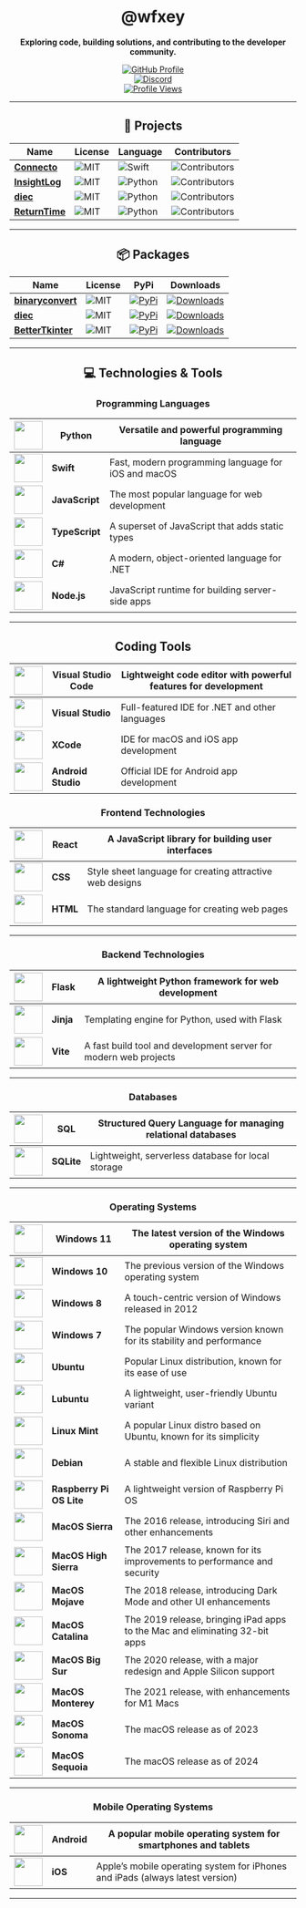 <div align="center">

# @wfxey

**Exploring code, building solutions, and contributing to the developer community.**

[![GitHub Profile](https://img.shields.io/badge/GitHub-Profile-blue?logo=github&style=flat-square)](https://github.com/wfxey)  
[![Discord](https://img.shields.io/badge/Discord-5865F2?style=flat&logo=discord&logoColor=white)](https://discord.gg/7TcrSp39Kj)  
[![Profile Views](https://komarev.com/ghpvc/?username=wfxey&color=red&style=flat-square)](https://github.com/wfxey)

---

## 📁 Projects

| **Name** | **License** | **Language** | **Contributors** |
|----------|-------------|--------------|-------------------|
| [**Connecto**](https://github.com/VelisCore/Connecto) | ![MIT](https://img.shields.io/badge/License-MIT-yellow.svg) | ![Swift](https://img.shields.io/badge/Swift-F05138?style=flat&logo=swift&logoColor=white) | ![Contributors](https://img.shields.io/github/contributors-anon/VelisCore/Connecto) |
| [**InsightLog**](https://github.com/VelisCore/InsightLog) | ![MIT](https://img.shields.io/badge/License-MIT-yellow.svg) | ![Python](https://img.shields.io/badge/Python-14354C?style=flat&logo=python&logoColor=white) | ![Contributors](https://img.shields.io/github/contributors-anon/VelisCore/InsightLog) |
| [**diec**](https://github.com/VelisCore/diec) | ![MIT](https://img.shields.io/badge/License-MIT-yellow.svg) | ![Python](https://img.shields.io/badge/Python-14354C?style=flat&logo=python&logoColor=white) | ![Contributors](https://img.shields.io/github/contributors-anon/VelisCore/diec) |
| [**ReturnTime**](https://github.com/VelisCore/ReturnTime) | ![MIT](https://img.shields.io/badge/License-MIT-yellow.svg) | ![Python](https://img.shields.io/badge/Python-14354C?style=flat&logo=python&logoColor=white) | ![Contributors](https://img.shields.io/github/contributors-anon/VelisCore/ReturnTime) |

---

## 📦 Packages

| **Name** | **License** | **PyPi** | **Downloads** |
|----------|-------------|----------|---------------|
| [**binaryconvert**](https://github.com/wfxey/binaryconvert) | ![MIT](https://img.shields.io/badge/License-MIT-blue) | [![PyPi](https://img.shields.io/badge/PyPi%20Link-FFFF00)](https://pypi.org/project/binaryconvert/) | [![Downloads](https://static.pepy.tech/badge/binaryconvert)](https://pepy.tech/projects/binaryconvert) |
| [**diec**](https://github.com/VelisCore/diec) | ![MIT](https://img.shields.io/badge/License-MIT-blue) | [![PyPi](https://img.shields.io/badge/PyPi%20Link-FFFF00)](https://pypi.org/project/diec/) | [![Downloads](https://static.pepy.tech/badge/diec)](https://pepy.tech/projects/diec) |
| [**BetterTkinter**](https://github.com/VelisCore/BetterTkinter) | ![MIT](https://img.shields.io/badge/License-MIT-blue) | [![PyPi](https://img.shields.io/badge/PyPi%20Link-FFFF00)](https://pypi.org/project/BetterTkinter/) | [![Downloads](https://static.pepy.tech/badge/bettertkinter)](https://pepy.tech/projects/BetterTkinter) |

---

## 💻 Technologies & Tools

### Programming Languages

| <img src="https://upload.wikimedia.org/wikipedia/commons/c/c3/Python-logo-notext.svg" width="50" height="50"> | **Python** | Versatile and powerful programming language |
| --- | --- | ------------------------------------------- |
| <img src="https://github.com/user-attachments/assets/5bb1214c-9697-46eb-8c91-624f1fab2e7c" width="50" height="50"> | **Swift** | Fast, modern programming language for iOS and macOS |
| <img src="https://upload.wikimedia.org/wikipedia/commons/thumb/6/6a/JavaScript-logo.png/640px-JavaScript-logo.png" width="50" height="50"> | **JavaScript** | The most popular language for web development |
| <img src="https://github.com/user-attachments/assets/55b8958c-627f-4158-9167-2b06f6ebf35e" width="50" height="50"> | **TypeScript** | A superset of JavaScript that adds static types |
| <img src="https://github.com/user-attachments/assets/98abdf0d-2c9a-43dd-ba85-320c0a7a4dae" width="50" height="50"> | **C#** | A modern, object-oriented language for .NET |
| <img src="https://upload.wikimedia.org/wikipedia/commons/d/d9/Node.js_logo.svg" width="50" height="50"> | **Node.js** | JavaScript runtime for building server-side apps |

---

## Coding Tools

| <img src="https://github.com/user-attachments/assets/37a52d59-2bcc-42df-b2c8-1c4ea6531433" width="50" height="50"> | **Visual Studio Code** | Lightweight code editor with powerful features for development |
| --- | --- | -------------------------------------------------------------- |
| <img src="https://upload.wikimedia.org/wikipedia/commons/thumb/5/59/Visual_Studio_Icon_2019.svg/2060px-Visual_Studio_Icon_2019.svg.png" width="50" height="50"> | **Visual Studio** | Full-featured IDE for .NET and other languages |
| <img src="https://upload.wikimedia.org/wikipedia/commons/thumb/1/1b/Xcode.svg/1200px-Xcode.svg.png" width="50" height="50"> | **XCode** | IDE for macOS and iOS app development |
| <img src="https://upload.wikimedia.org/wikipedia/commons/thumb/5/51/Android_Studio_Logo_2024.svg/800px-Android_Studio_Logo_2024.svg.png" width="50" height="50"> | **Android Studio** | Official IDE for Android app development |


### Frontend Technologies

| <img src="https://upload.wikimedia.org/wikipedia/commons/a/a7/React-icon.svg" width="50" height="50"> | **React** | A JavaScript library for building user interfaces |
| --- | --- | --------------------------------------------- |
| <img src="https://github.com/user-attachments/assets/72992d38-82c4-4e6e-8c1d-966274fddb9b" width="50" height="50"> | **CSS** | Style sheet language for creating attractive web designs |
| <img src="https://github.com/user-attachments/assets/c5ab9de1-9b02-43c9-9812-cc85907041ce" width="50" height="50"> | **HTML** | The standard language for creating web pages |

---

### Backend Technologies

| <img src="https://github.com/user-attachments/assets/71549fb4-36d4-49a7-b16d-f86d648a11bc" width="50" height="50"> | **Flask** | A lightweight Python framework for web development |
| --- | --- | --------------------------------------------- |
| <img src="https://github.com/user-attachments/assets/3bb58c29-fd09-418a-8cf3-59b07489c56b" width="50" height="50"> | **Jinja** | Templating engine for Python, used with Flask |
| <img src="https://upload.wikimedia.org/wikipedia/commons/thumb/f/f1/Vitejs-logo.svg/1039px-Vitejs-logo.svg.png" width="50" height="50"> | **Vite** | A fast build tool and development server for modern web projects |

---

### Databases

| <img src="https://github.com/user-attachments/assets/c89b0a9e-d756-445d-a59d-e08c8984fa20" width="50" height="50"> | **SQL** | Structured Query Language for managing relational databases |
| --- | --- | ----------------------------------------------- |
| <img src="https://upload.wikimedia.org/wikipedia/commons/3/38/SQLite370.svg" width="50" height="50"> | **SQLite** | Lightweight, serverless database for local storage |

---

### Operating Systems
| <img src="https://github.com/user-attachments/assets/c6ad9957-ad8d-420e-94ad-a9af999cedb2" width="50" height="50"> | **Windows 11**  | The latest version of the Windows operating system          |
| --- | --- | ---------------------------------------------------- |
| <img src="https://github.com/user-attachments/assets/dc5961cf-af2b-4b7f-9e69-bf01f24d5b95" width="50" height="50"> | **Windows 10**  | The previous version of the Windows operating system         |
| <img src="https://github.com/user-attachments/assets/dc5961cf-af2b-4b7f-9e69-bf01f24d5b95" width="50" height="50"> | **Windows 8**   | A touch-centric version of Windows released in 2012          |
| <img src="https://upload.wikimedia.org/wikipedia/de/thumb/c/c2/Microsoft_Windows_7_logo.svg/2296px-Microsoft_Windows_7_logo.svg.png" width="50" height="50"> | **Windows 7**   | The popular Windows version known for its stability and performance |
| <img src="https://upload.wikimedia.org/wikipedia/commons/thumb/9/9e/UbuntuCoF.svg/1024px-UbuntuCoF.svg.png" width="50" height="50"> | **Ubuntu** | Popular Linux distribution, known for its ease of use        |
| <img src="https://upload.wikimedia.org/wikipedia/commons/3/3a/Lubuntu_logo_only.svg" width="50" height="50"> | **Lubuntu** | A lightweight, user-friendly Ubuntu variant                    |
| <img src="https://upload.wikimedia.org/wikipedia/commons/thumb/3/3f/Linux_Mint_logo_without_wordmark.svg/2048px-Linux_Mint_logo_without_wordmark.svg.png" width="50" height="50"> | **Linux Mint** | A popular Linux distro based on Ubuntu, known for its simplicity |
| <img src="https://upload.wikimedia.org/wikipedia/commons/0/04/Debian_logo.png" width="50" height="50"> | **Debian**  | A stable and flexible Linux distribution                     |
| <img src="https://upload.wikimedia.org/wikipedia/de/thumb/c/cb/Raspberry_Pi_Logo.svg/570px-Raspberry_Pi_Logo.svg.png" width="50" height="50"> | **Raspberry Pi OS Lite** | A lightweight version of Raspberry Pi OS                    |
| <img src="https://is1-ssl.mzstatic.com/image/thumb/Purple128/v4/83/99/67/839967c5-d5f8-9c65-44bd-ca7cc3f90a97/ProductPageIcon.png/1200x630bb.png" width="50" height="50"> | **MacOS Sierra**  | The 2016 release, introducing Siri and other enhancements      |
| <img src="https://is1-ssl.mzstatic.com/image/thumb/Purple125/v4/fc/b0/de/fcb0de66-45cb-f7c4-c842-84e7716ad093/ProductPageIcon.png/1200x630bb.png" width="50" height="50"> | **MacOS High Sierra**  | The 2017 release, known for its improvements to performance and security |
| <img src="https://cdsassets.apple.com/live/SZLF0YNV/images/sp/111930_mojave-roundel-240.png" width="50" height="50"> | **MacOS Mojave**  | The 2018 release, introducing Dark Mode and other UI enhancements |
| <img src="https://is1-ssl.mzstatic.com/image/thumb/Purple114/v4/12/d7/a9/12d7a95a-b8f0-edb1-2f5d-a207f17c561f/ProductPageIcon.png/1200x630bb.png" width="50" height="50"> | **MacOS Catalina**  | The 2019 release, bringing iPad apps to the Mac and eliminating 32-bit apps |
| <img src="https://cdsassets.apple.com/content/services/pub/image?productid=300247&size=240x240" width="50" height="50"> | **MacOS Big Sur**  | The 2020 release, with a major redesign and Apple Silicon support |
| <img src="https://is1-ssl.mzstatic.com/image/thumb/Purple221/v4/2f/f3/c1/2ff3c1b6-f1d8-92ba-ce9e-2e0356bc705e/ProductPageIcon.png/1200x630bb.png" width="50" height="50"> | **MacOS Monterey**  | The 2021 release, with enhancements for M1 Macs |
| <img src="https://digimigo.com/storage/2023/10/macos-sonoma-2023-09-26.png.webp" width="50" height="50"> | **MacOS Sonoma**  | The macOS release as of 2023                          |
| <img src="https://is1-ssl.mzstatic.com/image/thumb/Purple221/v4/5c/dc/14/5cdc1475-36a2-5992-761f-2bd3027e077e/ProductPageIcon.png/230x0w.webp" width="50" height="50"> | **MacOS Sequoia**  | The macOS release as of 2024    

---

### Mobile Operating Systems

| <img src="https://upload.wikimedia.org/wikipedia/commons/thumb/6/64/Android_logo_2019_%28stacked%29.svg/687px-Android_logo_2019_%28stacked%29.svg.png" width="50" height="50"> | **Android** | A popular mobile operating system for smartphones and tablets |
| --- | --- | ------------------------------------------------- |
| <img src="https://upload.wikimedia.org/wikipedia/commons/thumb/f/fa/Apple_logo_black.svg/625px-Apple_logo_black.svg.png" width="50" height="50"> | **iOS** | Apple’s mobile operating system for iPhones and iPads (always latest version) |

---
</div>
